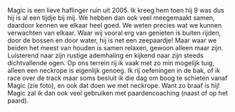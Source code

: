 Magic is een lieve haflinger ruin uit 2005. Ik kreeg hem toen hij 9 was dus hij is al een tijdje bij mij. We hebben dan ook veel meegemaakt samen, daardoor kennen we elkaar heel goed. We weten precies wat we kunnen verwachten van elkaar. Waar wij vooral erg van genieten is buiten rijden, door de bossen en door water, hij is net een zeepaardje! Maar waar we beiden het meest van houden is samen relaxen, gewoon alleen maar zijn. Luisterend naar zijn rustige ademhaling en kijkend naar zijn steeds dichtvallende ogen.
Op ons terrein rij ik vaak met zo min mogelijk tuig, alleen een neckrope is eigenlijk genoeg. Ik rij oefeningen in de bak, of ik race over de track maar soms besluit ik die dag om boog te schieten vanaf Magic (zie foto), en ook dat doen we met neckrope. Want zo braaf is hij! Magic zal ik dan ook veel gebruiken met paardencoaching (naast of op het paard).
